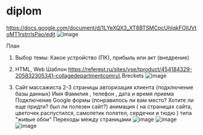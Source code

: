# diplom
https://docs.google.com/document/d/1LYeXQX3_XT8BTSMCpcUhIqkFOlUVtoMT1rstrrlsPao/edit
![image](https://github.com/OlgaChubova205/diplom/assets/112687883/2676fc25-9684-4ea0-aa75-f345ab09f5f8)

План 
1. Выбор темы: Какое устройство (ПК),  прибыль или акт (внедрение)
2. HTML, Web 
 Шаблон https://referest.ru/sites/vse/tproduct/454184329-205832305341-collagedepartmentcomru\
Breckets
![image](https://github.com/OlgaChubova205/diplom/assets/112687883/174bc553-548e-4f8a-bcec-593a2f0f2ad0)

4. Сайт массажиста
2-3 страницы
   авторизация клиента (подключение базы данных) Имя Фамилия , телефон , дата и время приема
   Подключение Google формы (понравилось ли вам место? Хотите ли еще придти? был ли полезен сайт?)
   анимация ( на страницах сайта, цветочек распустился, самолетик полетел, сердечки и тюдю ) типа "живые обои"
   Переходы между страницами 
![image](https://github.com/OlgaChubova205/diplom/assets/112687883/47b5d9bc-9d9f-4c74-90bb-734befa49f10)
![image](https://github.com/OlgaChubova205/diplom/assets/112687883/514648cd-38aa-420d-a899-521a3924c09a)
![image](https://github.com/OlgaChubova205/diplom/assets/112687883/2f6b5272-fd16-49da-8912-512f2db5637e)


